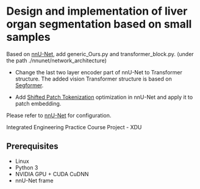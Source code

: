 # Design and implementation of liver organ segmentation based on small samples

Based on [nnU-Net](https://github.com/MIC-DKFZ/nnUNet), add generic_Ours.py and transformer_block.py. (under the path ./nnunet/network_architecture)

- Change the last two layer encoder part of nnU-Net to Transformer structure. The added vision Transformer structure is based on [Segformer](http://arxiv.org/abs/2105.15203).

- Add [Shifted Patch Tokenization](http://arxiv.org/abs/2112.13492) optimization in nnU-Net and apply it to patch embedding.

Please refer to [nnU-Net](https://github.com/MIC-DKFZ/nnUNet) for configuration.

Integrated Engineering Practice Course Project - XDU

## Prerequisites
- Linux
- Python 3
- NVIDIA GPU + CUDA CuDNN
- nnU-Net frame